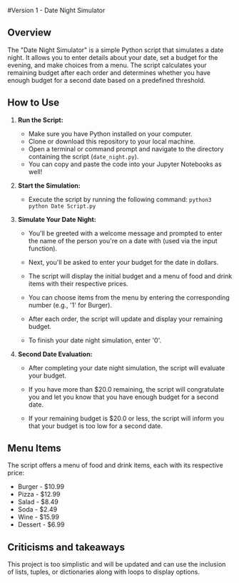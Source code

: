 #Version 1 - Date Night Simulator

## Overview

The "Date Night Simulator" is a simple Python script that simulates a date night. It allows you to enter details about your date, set a budget for the evening, and make choices from a menu. The script calculates your remaining budget after each order and determines whether you have enough budget for a second date based on a predefined threshold.

## How to Use

1. **Run the Script:**
   - Make sure you have Python installed on your computer.
   - Clone or download this repository to your local machine.
   - Open a terminal or command prompt and navigate to the directory containing the script (`date_night.py`).
   - You can copy and paste the code into your Jupyter Notebooks as well!

2. **Start the Simulation:**
   - Execute the script by running the following command:
     ```python3 python Date Script.py```

3. **Simulate Your Date Night:**
   - You'll be greeted with a welcome message and prompted to enter the name of the person you're on a date with (used via the input function).

   - Next, you'll be asked to enter your budget for the date in dollars.

   - The script will display the initial budget and a menu of food and drink items with their respective prices.

   - You can choose items from the menu by entering the corresponding number (e.g., '1' for Burger).

   - After each order, the script will update and display your remaining budget.

   - To finish your date night simulation, enter '0'.

4. **Second Date Evaluation:**
   - After completing your date night simulation, the script will evaluate your budget.

   - If you have more than $20.0 remaining, the script will congratulate you and let you know that you have enough budget for a second date.

   - If your remaining budget is $20.0 or less, the script will inform you that your budget is too low for a second date.

## Menu Items

The script offers a menu of food and drink items, each with its respective price:

- Burger - $10.99
- Pizza - $12.99
- Salad - $8.49
- Soda - $2.49
- Wine - $15.99
- Dessert - $6.99

## Criticisms and takeaways

This project is too simplistic and will be updated and can use the inclusion of lists, tuples, or dictionaries along with loops to display options.
